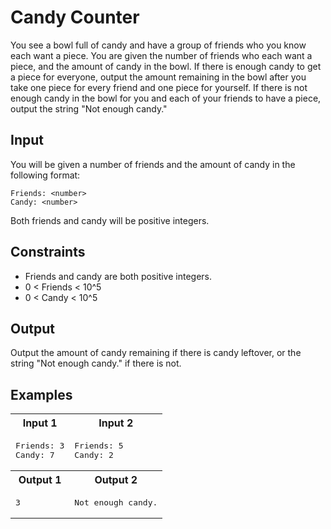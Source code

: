 # Candy Counter
You see a bowl full of candy and have a group of friends who you know each want a piece. You are given the number of friends who each want a piece, and the amount of candy in the bowl. If there is enough candy to get a piece for everyone, output the amount remaining in the bowl after you take one piece for every friend and one piece for yourself. If there is not enough candy in the bowl for you and each of your friends to have a piece, output the string "Not enough candy."

## Input
You will be given a number of friends and the amount of candy in the following format:
```
Friends: <number>
Candy: <number>
```
Both friends and candy will be positive integers.

## Constraints
* Friends and candy are both positive integers.
* 0 < Friends < 10^5
* 0 < Candy < 10^5

## Output
Output the amount of candy remaining if there is candy leftover, or the string "Not enough candy." if there is not.

## Examples
<table>
    <tr>
        <th>Input 1</th>
        <th>Input 2</th>
    </tr>
    <tr>
        <td>
            <pre>Friends: 3
Candy: 7</pre>
        </td>
        <td>
            <pre>Friends: 5
Candy: 2</pre>
        </td>
    </tr>
    <tr>
        <th>Output 1</th>
        <th>Output 2</th>
    </tr>
    <tr>
        <td>
            <pre>3</pre>
        </td>
        <td>
            <pre>Not enough candy.</pre>
        </td>
    </tr>
</table>